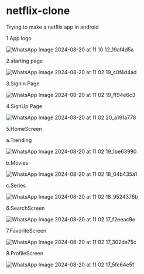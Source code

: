 # netflix-clone
Trying to make a netflix app in android


1.App logo


![WhatsApp Image 2024-08-20 at 11 10 12_19af4d5a](https://github.com/user-attachments/assets/d58822cb-f1ca-409f-8171-5689e79d8c9c)


2.starting page


![WhatsApp Image 2024-08-20 at 11 02 19_c0f4d4ad](https://github.com/user-attachments/assets/4881bdd3-4704-499f-a89f-aeea179a9657)


3.SignIn Page


![WhatsApp Image 2024-08-20 at 11 02 19_ff94e6c3](https://github.com/user-attachments/assets/b2221e7e-106b-4a09-8815-dd5d841d30c1)



4.SignUp Page


![WhatsApp Image 2024-08-20 at 11 02 20_a191a778](https://github.com/user-attachments/assets/23ebcdff-7cdd-4231-8f63-b4b6aeb34ce5)



5.HomeScreen

a.Trending

![WhatsApp Image 2024-08-20 at 11 02 19_1be63990](https://github.com/user-attachments/assets/c0fb488b-e69a-4567-946b-5411a9bc782b)


b.Movies

![WhatsApp Image 2024-08-20 at 11 02 18_04b435a1](https://github.com/user-attachments/assets/f6f5b6c6-7dcc-4345-82d9-875a8575caa0)

c.Series

![WhatsApp Image 2024-08-20 at 11 02 18_9524376b](https://github.com/user-attachments/assets/422ee44f-6845-4dde-ace0-5db57d3dbd69)


6.SearchScreen


![WhatsApp Image 2024-08-20 at 11 02 17_f2eeac9e](https://github.com/user-attachments/assets/1244cfe5-5ae2-4744-9683-2c9961af787c)


7.FavoriteScreen


![WhatsApp Image 2024-08-20 at 11 02 17_302da75c](https://github.com/user-attachments/assets/29a90209-3f01-4506-a26d-026be27765f4)


8.ProfileScreen

![WhatsApp Image 2024-08-20 at 11 02 17_5fc64e5f](https://github.com/user-attachments/assets/0658c888-9cb7-4979-9cfd-fbb5eb0abf53)

